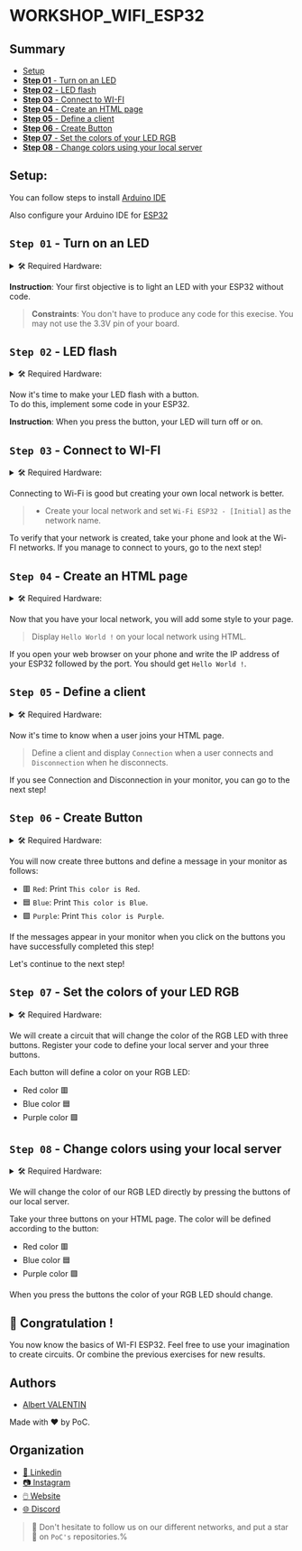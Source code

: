 # WORKSHOP_WIFI_ESP32

## Summary
  - [Setup](#setup)
  - [**Step 01** - Turn on an LED](#step-01---turn-on-an-led)
  - [**Step 02** -  LED flash](#step-02----led-flash)
  - [**Step 03** - Connect to WI-FI](#step-03---connect-to-wi-fi)
  - [**Step 04** - Create an HTML page](#step-04---create-an-html-page)
  - [**Step 05** - Define a client](#step-05---define-a-client)
  - [**Step 06** - Create Button](#step-06---create-button)
  - [**Step 07** - Set the colors of your LED RGB](#step-07---set-the-colors-of-your-led-rgb)
  - [**Step 08** - Change colors using your local server](#step-08---change-colors-using-your-local-server)


## Setup:
You can follow steps to install [Arduino IDE](https://www.arduino.cc/en/guide/linux)

Also configure your Arduino IDE for [ESP32](https://randomnerdtutorials.com/installing-the-esp32-board-in-arduino-ide-windows-instructions/)

## **`Step 01`** - Turn on an LED

<details>
    <summary> 🛠️ Required Hardware:</summary>

* ESP32 - USB cable - BreadBoard - Jumpers
* LED
* Resistor

</details>  

**Instruction**: Your first objective is to light an LED with your ESP32 without code.
>**Constraints**: You don't have to produce any code for this execise. You may not use the 3.3V pin of your board.

## **`Step 02`** -  LED flash

<details>
    <summary> 🛠️ Required Hardware:</summary>

* ESP32 - USB cable - BreadBoard - Jumpers
* LED
* Button
* Resistor

</details>

Now it's time to make your LED flash with a button.  
To do this, implement some code in your ESP32.  

**Instruction**: When you press the button, your LED will turn off or on.

## **`Step 03`** - Connect to WI-FI

<details>
    <summary> 🛠️ Required Hardware:</summary>

* ESP32 - USB cable

</details>

Connecting to Wi-Fi is good but creating your own local network is better.

> * Create your local network and set `Wi-Fi ESP32 - [Initial]` as the network name.

To verify that your network is created, take your phone and look at the Wi-FI networks.
If you manage to connect to yours, go to the next step!

## **`Step 04`** - Create an HTML page

<details>
    <summary> 🛠️ Required Hardware:</summary>

* ESP32 - USB cable

</details>

Now that you have your local network, you will add some style to your page.

> Display `Hello World !` on your local network using HTML.

If you open your web browser on your phone and write the IP address of your ESP32 followed by the port.
You should get `Hello World !`.

## **`Step 05`** - Define a client

<details>
    <summary> 🛠️ Required Hardware:</summary>

* ESP32 - USB cable

</details>

Now it's time to know when a user joins your HTML page.

> Define a client and display `Connection` when a user connects and `Disconnection` when he disconnects.

If you see Connection and Disconnection in your monitor, you can go to the next step!

## **`Step 06`** - Create Button

<details>
    <summary> 🛠️ Required Hardware:</summary>

* ESP32 - USB cable

</details>

You will now create three buttons and define a message in your monitor as follows:
* :red_square: `Red`: Print `This color is Red`.
* :blue_square: `Blue`: Print `This color is Blue`.
* :purple_square: `Purple`: Print `This color is Purple`.

If the messages appear in your monitor when you click on the buttons you have successfully completed this step!

Let's continue to the next step!

## **`Step 07`** - Set the colors of your LED RGB

<details>
    <summary> 🛠️ Required Hardware:</summary>

* ESP32 - USB cable - BreadBoard - Jumpers
* LED RGB
* 3x Resistor
* 3x Button

</details>

We will create a circuit that will change the color of the RGB LED with three buttons.
Register your code to define your local server and your three buttons.

Each button will define a color on your RGB LED:
* Red color :red_square:
* Blue color :blue_square:
* Purple color :purple_square:

## **`Step 08`** - Change colors using your local server

<details>
    <summary> 🛠️ Required Hardware:</summary>

* ESP32 - USB cable - BreadBoard - Jumpers
* LED RGB
* 3x Resistor

</details>

We will change the color of our RGB LED directly by pressing the buttons of our local server.

Take your three buttons on your HTML page.
The color will be defined according to the button:
* Red color :red_square:
* Blue color :blue_square:
* Purple color :purple_square:

When you press the buttons the color of your RGB LED should change.

## :tada: Congratulation !

You now know the basics of WI-FI ESP32. Feel free to use your imagination to create circuits.
Or combine the previous exercises for new results.

## Authors
- [Albert VALENTIN](https://github.com/OnsagerHe)

Made with :heart: by PoC.

## Organization

- [📒 Linkedin](https://www.linkedin.com/company/pocinnovation/mycompany/)
- [📷 Instagram](https://www.instagram.com/pocinnovation/)
- [🖱️ Website](https://www.poc-innovation.fr/)
- [🌐 Discord](https://discord.gg/Yqq2ADGDS7)

> :rocket: Don't hesitate to follow us on our different networks, and put a star 🌟 on `PoC's` repositories.%  
